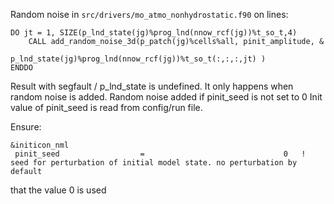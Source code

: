 Random noise in `src/drivers/mo_atmo_nonhydrostatic.f90` on lines:

```
DO jt = 1, SIZE(p_lnd_state(jg)%prog_lnd(nnow_rcf(jg))%t_so_t,4)
    CALL add_random_noise_3d(p_patch(jg)%cells%all, pinit_amplitude, &
                        p_lnd_state(jg)%prog_lnd(nnow_rcf(jg))%t_so_t(:,:,:,jt) )
ENDDO
```

Result with segfault / p_lnd_state is undefined. It only happens when random noise is added.
Random noise added if pinit_seed is not set to 0
Init value of pinit_seed is read from config/run file.

Ensure:
```
&initicon_nml
 pinit_seed                  =                               0   ! seed for perturbation of initial model state. no perturbation by default
```
that the value 0 is used